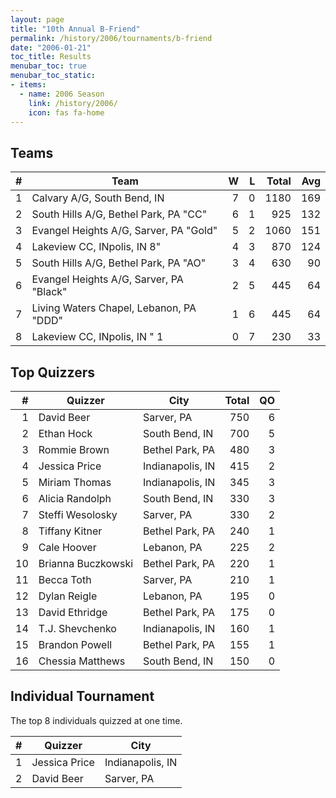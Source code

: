 ```yaml
---
layout: page
title: "10th Annual B-Friend"
permalink: /history/2006/tournaments/b-friend
date: "2006-01-21"
toc_title: Results
menubar_toc: true
menubar_toc_static:
- items:
  - name: 2006 Season
    link: /history/2006/
    icon: fas fa-home
---
```


## Teams

|    # | Team                                    |    W |    L | Total |  Avg |
| ---: | --------------------------------------- | ---: | ---: | ----: | ---: |
|    1 | Calvary A/G, South Bend, IN             |    7 |    0 |  1180 |  169 |
|    2 | South Hills A/G, Bethel Park, PA "CC"   |    6 |    1 |   925 |  132 |
|    3 | Evangel Heights A/G, Sarver, PA "Gold"  |    5 |    2 |  1060 |  151 |
|    4 | Lakeview CC, INpolis, IN 8"             |    4 |    3 |   870 |  124 |
|    5 | South Hills A/G, Bethel Park, PA "AO"   |    3 |    4 |   630 |   90 |
|    6 | Evangel Heights A/G, Sarver, PA "Black" |    2 |    5 |   445 |   64 |
|    7 | Living Waters Chapel, Lebanon, PA "DDD" |    1 |    6 |   445 |   64 |
|    8 | Lakeview CC, INpolis, IN " 1            |    0 |    7 |   230 |   33 |

## Top Quizzers

|    # | Quizzer            | City             | Total |   QO |
| ---: | ------------------ | ---------------- | ----: | ---: |
|    1 | David Beer         | Sarver, PA       |   750 |    6 |
|    2 | Ethan Hock         | South Bend, IN   |   700 |    5 |
|    3 | Rommie Brown       | Bethel Park, PA  |   480 |    3 |
|    4 | Jessica Price      | Indianapolis, IN |   415 |    2 |
|    5 | Miriam Thomas      | Indianapolis, IN |   345 |    3 |
|    6 | Alicia Randolph    | South Bend, IN   |   330 |    3 |
|    7 | Steffi Wesolosky   | Sarver, PA       |   330 |    2 |
|    8 | Tiffany Kitner     | Bethel Park, PA  |   240 |    1 |
|    9 | Cale Hoover        | Lebanon, PA      |   225 |    2 |
|   10 | Brianna Buczkowski | Bethel Park, PA  |   220 |    1 |
|   11 | Becca Toth         | Sarver, PA       |   210 |    1 |
|   12 | Dylan Reigle       | Lebanon, PA      |   195 |    0 |
|   13 | David Ethridge     | Bethel Park, PA  |   175 |    0 |
|   14 | T.J. Shevchenko    | Indianapolis, IN |   160 |    1 |
|   15 | Brandon Powell     | Bethel Park, PA  |   155 |    1 |
|   16 | Chessia Matthews   | South Bend, IN   |   150 |    0 |

## Individual Tournament

The top 8 individuals quizzed at one time.

|    # | Quizzer       | City             |
| ---: | ------------- | ---------------- |
|    1 | Jessica Price | Indianapolis, IN |
|    2 | David Beer    | Sarver, PA       |
